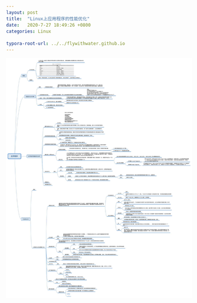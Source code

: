 ```yaml
---
layout: post
title:  "Linux上应用程序的性能优化"
date:   2020-7-27 18:49:26 +0800
categories: Linux

typora-root-url: ../../flywithwater.github.io
---
```




![file_system](/assets/Linux/improve_application_software_performance.jpg)





